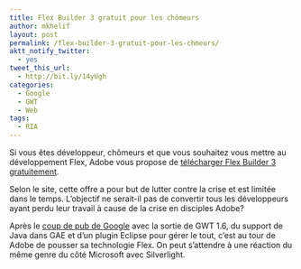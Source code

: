 ```yaml
---
title: Flex Builder 3 gratuit pour les chômeurs
author: mkhelif
layout: post
permalink: /flex-builder-3-gratuit-pour-les-chmeurs/
aktt_notify_twitter:
  - yes
tweet_this_url:
  - http://bit.ly/14yUgh
categories:
  - Google
  - GWT
  - Web
tags:
  - RIA
---
```

Si vous êtes développeur, chômeurs et que vous souhaitez vous mettre au développement Flex, Adobe vous propose de <a href="https://freeriatools.adobe.com/learnflex/?PID=1225267" target="_blank">télécharger Flex Builder 3 gratuitement</a>.

Selon le site, cette offre a pour but de lutter contre la crise et est limitée dans le temps. L&#8217;objectif ne serait-il pas de convertir tous les développeurs ayant perdu leur travail à cause de la crise en disciples Adobe?

Après le <a href="http://www.mkhelif.fr/2009/04/08/google-gwt-version-16-et-consorts.html" target="_blank">coup de pub de Google</a> avec la sortie de GWT 1.6, du support de Java dans GAE et d&#8217;un plugin Eclipse pour gérer le tout, c&#8217;est au tour de Adobe de pousser sa technologie Flex. On peut s&#8217;attendre à une réaction du même genre du côté Microsoft avec Silverlight.